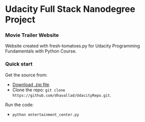 # Udacity Full Stack Nanodegree Project
### Movie Trailer Website
Website created with fresh-tomatoes.py for Udacity Programming Fundamentals with Python Course.

### Quick start

Get the source from:

* [Download .zip file](https://github.com/dhavallad/UdacityRepo/archive/master.zip).
* Clone the repo: `git clone https://github.com/dhavallad/UdacityRepo.git`.

Run the code:
* `python entertainment_center.py`